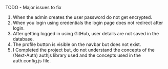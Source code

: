 TODO - Major issues to fix
1. When the admin creates the user password do not get encrypted.
2. When you login using credentials the login page does not redirect after login.
3. After getting logged in using GitHub, user details are not saved in the database.
4. The profile button is visible on the navbar but does not exist.
5. I Completed the project but, do not understand the concepts of the (Next-Auth) authjs library used and the concepts used in the auth.config.js file.
